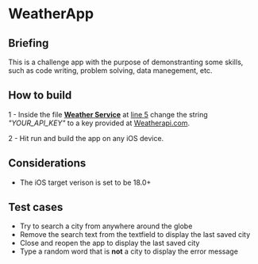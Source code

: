 # WeatherApp

## Briefing
This is a challenge app with the purpose of demonstranting some skills, such as code writing, problem solving, data manegement, etc.

## How to build
1 - Inside the file <ins>**Weather Service**</ins> at <ins>line 5</ins> change the string _"YOUR_API_KEY"_ to a key provided at [Weatherapi.com](https://www.weatherapi.com/my/).

2 - Hit run and build the app on any iOS device.

## Considerations
- The iOS target verison is set to be 18.0+

## Test cases
- Try to search a city from anywhere around the globe
- Remove the search text from the textfield to display the last saved city
- Close and reopen the app to display the last saved city
- Type a random word that is **not** a city to display the error message
